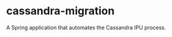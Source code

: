 cassandra-migration
===================

A Spring application that automates the Cassandra IPU process.
